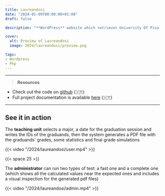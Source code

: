 ```yaml
---
title: Laureandosi
date: "2024-01-09T00:00:00+01:00"
draft: false

description: "**WordPress** website which retrieves University Of Pisa graduands' grades and wraps them up in a PDF file along with some statistics and a final grade simulation"

cover:
  alt: Preview of Laureandosi
  image: 2024/laureandosi/preview.png

tags:
- Wordpress
- Php
---
```


---

> **Resources**

- Check out the code on [github](https://github.com/deluf/laureandosi) (:it:)
- Full project documentation is available [here](/2024/laureandosi/documentation.pdf) (:it:)

---

## See it in action

The **teaching unit** selects a major, a date for the graduation session and writes the IDs of the graduands, then the system generates a PDF file with the graduands' grades, some statistics and final grade simulations

{{< video "/2024/laureandosi/user.mp4" >}}

{{< space 25 >}}

The **administrator** can run two types of test: a fast one and a complete one (which shows all the calculated values near the expected ones and includes a visual inspection for the generated pdf files)

{{< video "/2024/laureandosi/admin.mp4" >}}
